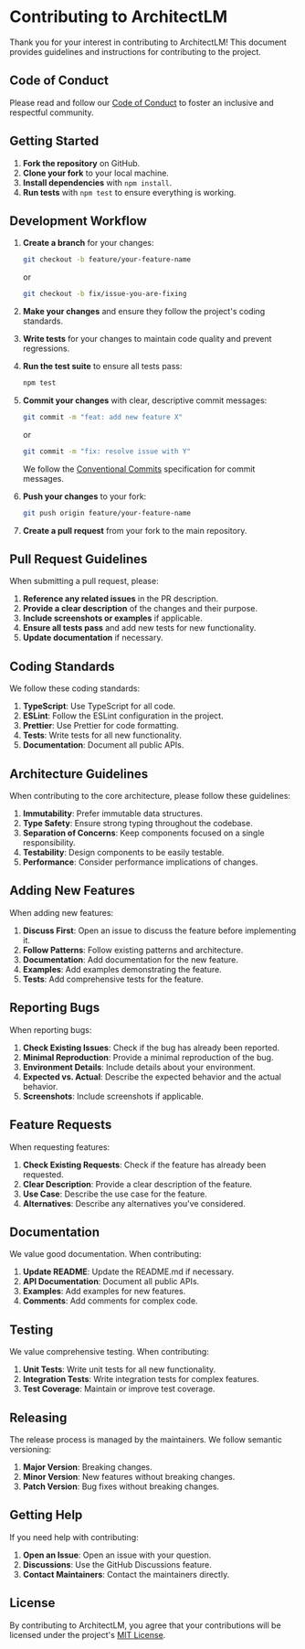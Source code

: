 # Contributing to ArchitectLM

Thank you for your interest in contributing to ArchitectLM! This document provides guidelines and instructions for contributing to the project.

## Code of Conduct

Please read and follow our [Code of Conduct](CODE_OF_CONDUCT.md) to foster an inclusive and respectful community.

## Getting Started

1. **Fork the repository** on GitHub.
2. **Clone your fork** to your local machine.
3. **Install dependencies** with `npm install`.
4. **Run tests** with `npm test` to ensure everything is working.

## Development Workflow

1. **Create a branch** for your changes:
   ```bash
   git checkout -b feature/your-feature-name
   ```
   or
   ```bash
   git checkout -b fix/issue-you-are-fixing
   ```

2. **Make your changes** and ensure they follow the project's coding standards.

3. **Write tests** for your changes to maintain code quality and prevent regressions.

4. **Run the test suite** to ensure all tests pass:
   ```bash
   npm test
   ```

5. **Commit your changes** with clear, descriptive commit messages:
   ```bash
   git commit -m "feat: add new feature X"
   ```
   or
   ```bash
   git commit -m "fix: resolve issue with Y"
   ```

   We follow the [Conventional Commits](https://www.conventionalcommits.org/) specification for commit messages.

6. **Push your changes** to your fork:
   ```bash
   git push origin feature/your-feature-name
   ```

7. **Create a pull request** from your fork to the main repository.

## Pull Request Guidelines

When submitting a pull request, please:

1. **Reference any related issues** in the PR description.
2. **Provide a clear description** of the changes and their purpose.
3. **Include screenshots or examples** if applicable.
4. **Ensure all tests pass** and add new tests for new functionality.
5. **Update documentation** if necessary.

## Coding Standards

We follow these coding standards:

1. **TypeScript**: Use TypeScript for all code.
2. **ESLint**: Follow the ESLint configuration in the project.
3. **Prettier**: Use Prettier for code formatting.
4. **Tests**: Write tests for all new functionality.
5. **Documentation**: Document all public APIs.

## Architecture Guidelines

When contributing to the core architecture, please follow these guidelines:

1. **Immutability**: Prefer immutable data structures.
2. **Type Safety**: Ensure strong typing throughout the codebase.
3. **Separation of Concerns**: Keep components focused on a single responsibility.
4. **Testability**: Design components to be easily testable.
5. **Performance**: Consider performance implications of changes.

## Adding New Features

When adding new features:

1. **Discuss First**: Open an issue to discuss the feature before implementing it.
2. **Follow Patterns**: Follow existing patterns and architecture.
3. **Documentation**: Add documentation for the new feature.
4. **Examples**: Add examples demonstrating the feature.
5. **Tests**: Add comprehensive tests for the feature.

## Reporting Bugs

When reporting bugs:

1. **Check Existing Issues**: Check if the bug has already been reported.
2. **Minimal Reproduction**: Provide a minimal reproduction of the bug.
3. **Environment Details**: Include details about your environment.
4. **Expected vs. Actual**: Describe the expected behavior and the actual behavior.
5. **Screenshots**: Include screenshots if applicable.

## Feature Requests

When requesting features:

1. **Check Existing Requests**: Check if the feature has already been requested.
2. **Clear Description**: Provide a clear description of the feature.
3. **Use Case**: Describe the use case for the feature.
4. **Alternatives**: Describe any alternatives you've considered.

## Documentation

We value good documentation. When contributing:

1. **Update README**: Update the README.md if necessary.
2. **API Documentation**: Document all public APIs.
3. **Examples**: Add examples for new features.
4. **Comments**: Add comments for complex code.

## Testing

We value comprehensive testing. When contributing:

1. **Unit Tests**: Write unit tests for all new functionality.
2. **Integration Tests**: Write integration tests for complex features.
3. **Test Coverage**: Maintain or improve test coverage.

## Releasing

The release process is managed by the maintainers. We follow semantic versioning:

1. **Major Version**: Breaking changes.
2. **Minor Version**: New features without breaking changes.
3. **Patch Version**: Bug fixes without breaking changes.

## Getting Help

If you need help with contributing:

1. **Open an Issue**: Open an issue with your question.
2. **Discussions**: Use the GitHub Discussions feature.
3. **Contact Maintainers**: Contact the maintainers directly.

## License

By contributing to ArchitectLM, you agree that your contributions will be licensed under the project's [MIT License](LICENSE). 